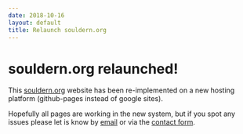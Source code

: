 ```yaml
---
date: 2018-10-16
layout: default
title: Relaunch souldern.org
---
```

# souldern.org relaunched!


This [souldern.org](/) website has been re-implemented on a new
hosting platform (github-pages instead of google sites).

Hopefully all pages are working in the new system, but if you spot any
issues please let is know by [email](mailto:website@souldern.org) or via the
[contact form](/home/contact-website).